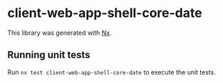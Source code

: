 # client-web-app-shell-core-date

This library was generated with [Nx](https://nx.dev).

## Running unit tests

Run `nx test client-web-app-shell-core-date` to execute the unit tests.
